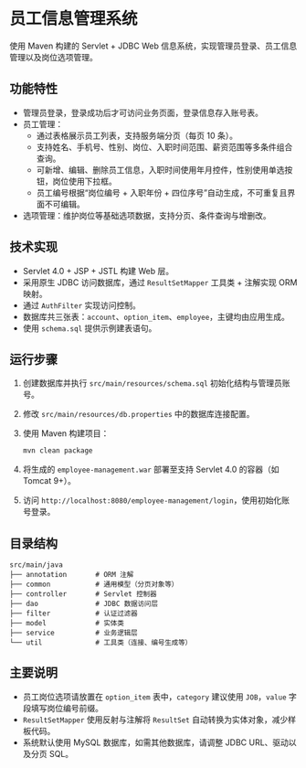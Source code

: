 # 员工信息管理系统

使用 Maven 构建的 Servlet + JDBC Web 信息系统，实现管理员登录、员工信息管理以及岗位选项管理。

## 功能特性

- 管理员登录，登录成功后才可访问业务页面，登录信息存入账号表。
- 员工管理：
  - 通过表格展示员工列表，支持服务端分页（每页 10 条）。
  - 支持姓名、手机号、性别、岗位、入职时间范围、薪资范围等多条件组合查询。
  - 可新增、编辑、删除员工信息，入职时间使用年月控件，性别使用单选按钮，岗位使用下拉框。
  - 员工编号根据“岗位编号 + 入职年份 + 四位序号”自动生成，不可重复且界面不可编辑。
- 选项管理：维护岗位等基础选项数据，支持分页、条件查询与增删改。

## 技术实现

- Servlet 4.0 + JSP + JSTL 构建 Web 层。
- 采用原生 JDBC 访问数据库，通过 `ResultSetMapper` 工具类 + 注解实现 ORM 映射。
- 通过 `AuthFilter` 实现访问控制。
- 数据库共三张表：`account`、`option_item`、`employee`，主键均由应用生成。
- 使用 `schema.sql` 提供示例建表语句。

## 运行步骤

1. 创建数据库并执行 `src/main/resources/schema.sql` 初始化结构与管理员账号。
2. 修改 `src/main/resources/db.properties` 中的数据库连接配置。
3. 使用 Maven 构建项目：

   ```bash
   mvn clean package
   ```

4. 将生成的 `employee-management.war` 部署至支持 Servlet 4.0 的容器（如 Tomcat 9+）。
5. 访问 `http://localhost:8080/employee-management/login`，使用初始化账号登录。

## 目录结构

```
src/main/java
├── annotation       # ORM 注解
├── common           # 通用模型（分页对象等）
├── controller       # Servlet 控制器
├── dao              # JDBC 数据访问层
├── filter           # 认证过滤器
├── model            # 实体类
├── service          # 业务逻辑层
└── util             # 工具类（连接、编号生成等）
```

## 主要说明

- 员工岗位选项请放置在 `option_item` 表中，`category` 建议使用 `JOB`，`value` 字段填写岗位编号前缀。
- `ResultSetMapper` 使用反射与注解将 `ResultSet` 自动转换为实体对象，减少样板代码。
- 系统默认使用 MySQL 数据库，如需其他数据库，请调整 JDBC URL、驱动以及分页 SQL。
